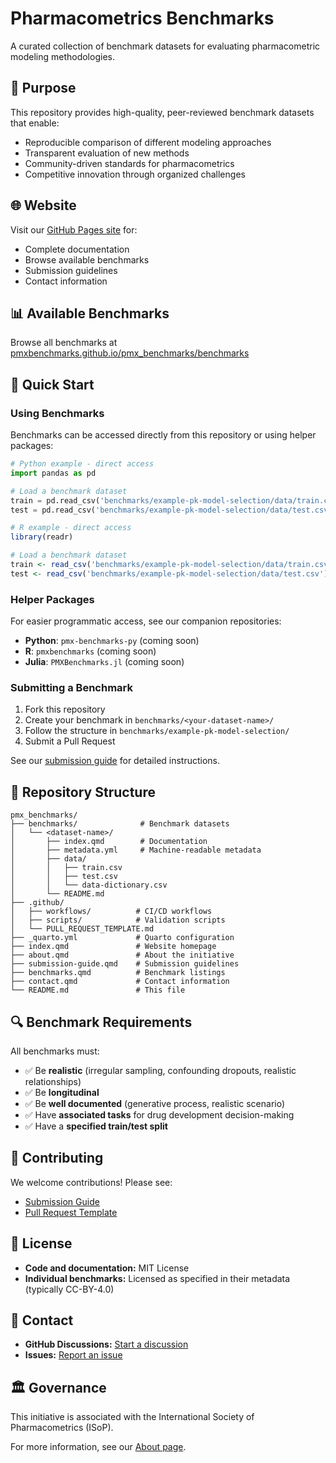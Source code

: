 # Pharmacometrics Benchmarks

A curated collection of benchmark datasets for evaluating pharmacometric modeling methodologies.

## 🎯 Purpose

This repository provides high-quality, peer-reviewed benchmark datasets that enable:

- Reproducible comparison of different modeling approaches
- Transparent evaluation of new methods
- Community-driven standards for pharmacometrics
- Competitive innovation through organized challenges

## 🌐 Website

Visit our [GitHub Pages site](https://pmxbenchmarks.github.io/pmx_benchmarks/) for:

- Complete documentation
- Browse available benchmarks
- Submission guidelines
- Contact information

## 📊 Available Benchmarks

Browse all benchmarks at [pmxbenchmarks.github.io/pmx_benchmarks/benchmarks](https://pmxbenchmarks.github.io/pmx_benchmarks/)

## 🚀 Quick Start

### Using Benchmarks

Benchmarks can be accessed directly from this repository or using helper packages:

```python
# Python example - direct access
import pandas as pd

# Load a benchmark dataset
train = pd.read_csv('benchmarks/example-pk-model-selection/data/train.csv')
test = pd.read_csv('benchmarks/example-pk-model-selection/data/test.csv')
```

```r
# R example - direct access
library(readr)

# Load a benchmark dataset
train <- read_csv('benchmarks/example-pk-model-selection/data/train.csv')
test <- read_csv('benchmarks/example-pk-model-selection/data/test.csv')
```

### Helper Packages

For easier programmatic access, see our companion repositories:

- **Python**: `pmx-benchmarks-py` (coming soon)
- **R**: `pmxbenchmarks` (coming soon)
- **Julia**: `PMXBenchmarks.jl` (coming soon)

### Submitting a Benchmark

1. Fork this repository
2. Create your benchmark in `benchmarks/<your-dataset-name>/`
3. Follow the structure in `benchmarks/example-pk-model-selection/`
4. Submit a Pull Request

See our [submission guide](https://pmxbenchmarks.github.io/pmx_benchmarks/submission-guide.html) for detailed instructions.

## 📁 Repository Structure

```
pmx_benchmarks/
├── benchmarks/              # Benchmark datasets
│   └── <dataset-name>/
│       ├── index.qmd        # Documentation
│       ├── metadata.yml     # Machine-readable metadata
│       ├── data/
│       │   ├── train.csv
│       │   ├── test.csv
│       │   └── data-dictionary.csv
│       └── README.md
├── .github/
│   ├── workflows/          # CI/CD workflows
│   ├── scripts/            # Validation scripts
│   └── PULL_REQUEST_TEMPLATE.md
├── _quarto.yml             # Quarto configuration
├── index.qmd               # Website homepage
├── about.qmd               # About the initiative
├── submission-guide.qmd    # Submission guidelines
├── benchmarks.qmd          # Benchmark listings
├── contact.qmd             # Contact information
└── README.md               # This file
```

## 🔍 Benchmark Requirements

All benchmarks must:

- ✅ Be **realistic** (irregular sampling, confounding dropouts, realistic relationships)
- ✅ Be **longitudinal**
- ✅ Be **well documented** (generative process, realistic scenario)
- ✅ Have **associated tasks** for drug development decision-making
- ✅ Have a **specified train/test split**

## 🤝 Contributing

We welcome contributions! Please see:

- [Submission Guide](https://pmxbenchmarks.github.io/pmx_benchmarks/submission-guide.html)
- [Pull Request Template](.github/PULL_REQUEST_TEMPLATE.md)

## 📝 License

- **Code and documentation:** MIT License
- **Individual benchmarks:** Licensed as specified in their metadata (typically CC-BY-4.0)

## 📧 Contact

- **GitHub Discussions:** [Start a discussion](https://github.com/pmxbenchmarks/pmx_benchmarks/discussions)
- **Issues:** [Report an issue](https://github.com/pmxbenchmarks/pmx_benchmarks/issues)

## 🏛️ Governance

This initiative is associated with the International Society of Pharmacometrics (ISoP).

For more information, see our [About page](https://pmxbenchmarks.github.io/pmx_benchmarks/about.html).
